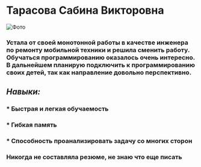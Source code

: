 # **Тарасова Сабина Викторовна**

![Фото](/img/foto.jpeg)

### Устала от своей монотонной работы в качестве инженера по ремонту мобильной техники и решила сменить работу. Обучаться программированию оказалось очень интересно. В дальнейшем планирую подключить к программированию своих детей, так как направление довольно перспективно.

## _Навыки:_

### * Быстрая и легкая обучаемость
### * Гибкая память
### * Способность проанализировать задачу со многих сторон

### Никогда не составляла резюме, не знаю что еще писать

